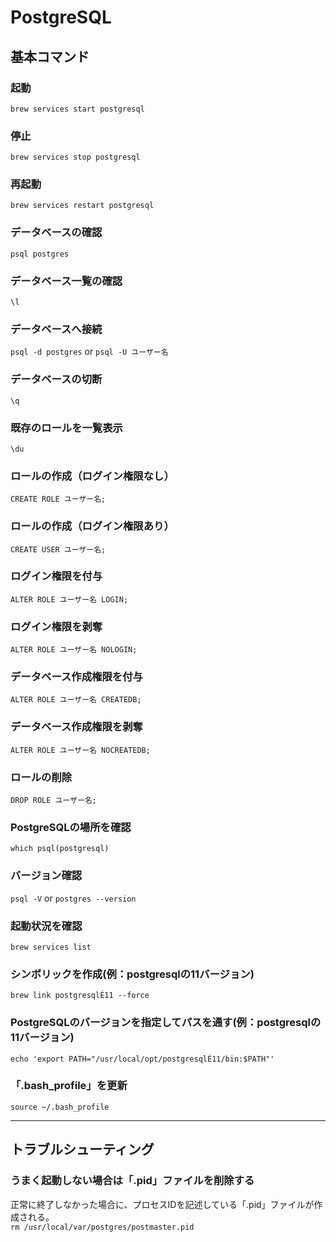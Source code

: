 # PostgreSQL
## 基本コマンド
### 起動
`brew services start postgresql`
### 停止
`brew services stop postgresql`
### 再起動
`brew services restart postgresql`
### データベースの確認
`psql postgres`
### データベース一覧の確認
`\l`
### データベースへ接続
`psql -d postgres` or `psql -U ユーザー名`
### データベースの切断
`\q`
### 既存のロールを一覧表示
`\du`
### ロールの作成（ログイン権限なし）
`CREATE ROLE ユーザー名;`
### ロールの作成（ログイン権限あり）
`CREATE USER ユーザー名;`
### ログイン権限を付与
`ALTER ROLE ユーザー名 LOGIN;`
### ログイン権限を剥奪
`ALTER ROLE ユーザー名 NOLOGIN;`
### データベース作成権限を付与
`ALTER ROLE ユーザー名 CREATEDB;`
### データベース作成権限を剥奪
`ALTER ROLE ユーザー名 NOCREATEDB;`
### ロールの削除
`DROP ROLE ユーザー名;`
### PostgreSQLの場所を確認
`which psql(postgresql)`
### バージョン確認
`psql -V` or `postgres --version`
### 起動状況を確認
`brew services list`
### シンボリックを作成(例：postgresqlの11バージョン)
`brew link postgresqlÉ11 --force`
### PostgreSQLのバージョンを指定してパスを通す(例：postgresqlの11バージョン)
`echo 'export PATH="/usr/local/opt/postgresqlÉ11/bin:$PATH"'`
### 「.bash_profile」を更新
`source ~/.bash_profile`

---
## トラブルシューティング
### うまく起動しない場合は「.pid」ファイルを削除する
正常に終了しなかった場合に、プロセスIDを記述している「.pid」ファイルが作成される。<br>
`rm /usr/local/var/postgres/postmaster.pid`